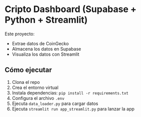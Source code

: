 # Cripto Dashboard (Supabase + Python + Streamlit)

Este proyecto:

- Extrae datos de CoinGecko
- Almacena los datos en Supabase
- Visualiza los datos con Streamlit

## Cómo ejecutar

1. Clona el repo
2. Crea el entorno virtual
3. Instala dependencias: `pip install -r requirements.txt`
4. Configura el archivo `.env`
5. Ejecuta `data_loader.py` para cargar datos
6. Ejecuta `streamlit run app_streamlit.py` para lanzar la app